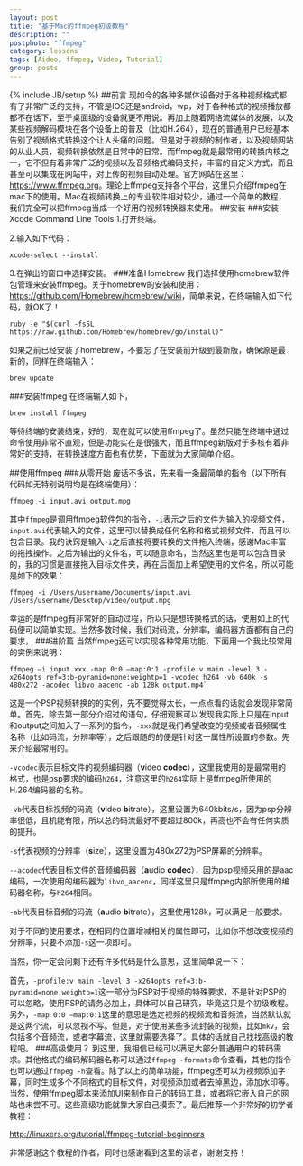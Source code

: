```yaml
---
layout: post
title: "基于Mac的ffmpeg初级教程"
description: ""
postphoto: "ffmpeg"
category: lessons
tags: [Aideo, ffmpeg, Video, Tutorial]
group: posts
---
```

{% include JB/setup %}
##前言
现如今的各种多媒体设备对于各种视频格式都有了非常广泛的支持，不管是IOS还是android，wp，对于各种格式的视频播放都都不在话下，至于桌面级的设备就更不用说。再加上随着网络流媒体的发展，以及某些视频解码模块在各个设备上的普及（比如H.264），现在的普通用户已经基本告别了视频格式转换这个让人头痛的问题。但是对于视频的制作者，以及视频网站的从业人员，视频转换依然是日常中的日常。而ffmpeg就是最常用的转换内核之一，它不但有着非常广泛的视频以及音频格式编码支持，丰富的自定义方式，而且甚至可以集成在网站中，对上传的视频自动处理。官方网站在这里：<https://www.ffmpeg.org>。理论上ffmpeg支持各个平台，这里只介绍ffmpeg在mac下的使用。Mac在视频转换上的专业软件相对较少，通过一个简单的教程，我们完全可以把ffmpeg当成一个好用的视频转换器来使用。
##安装
###安装 Xcode Command Line Tools 
1.打开终端。

2.输入如下代码：

`xcode-select --install`

3.在弹出的窗口中选择安装。
###准备Homebrew
我们选择使用homebrew软件包管理来安装ffmpeg。关于homebrew的安装和使用：<https://github.com/Homebrew/homebrew/wiki>，简单来说，在终端输入如下代码，就OK了！

`ruby -e "$(curl -fsSL https://raw.github.com/Homebrew/homebrew/go/install)"`

如果之前已经安装了homebrew，不要忘了在安装前升级到最新版，确保源是最新的，同样在终端输入：

`brew update`

###安装ffmpeg
在终端输入如下，

`brew install ffmpeg`

等待终端的安装结束，好的，现在就可以使用ffmpeg了。虽然只能在终端中通过命令使用非常不直观，但是功能实在是很强大，而且ffmpeg新版对于多核有着非常好的支持，在转换速度方面也有优势，下面就为大家简单介绍。

##使用ffmpeg
###从零开始
废话不多说，先来看一条最简单的指令（以下所有代码如无特别说明均是在终端使用）：

`ffmpeg -i input.avi output.mpg`

其中`ffmpeg`是调用ffmpeg软件包的指令，`-i`表示之后的文件为输入的视频文件，`input.avi`代表输入的文件，这里可以替换成任何名称和格式视频文件，而且可以包含目录。我的诀窍是输入`-i`之后直接将要转换的文件拖入终端，感谢Mac丰富的拖拽操作。之后为输出的文件名，可以随意命名，当然这里也是可以包含目录的，我的习惯是直接拖入目标文件夹，再在后面加上希望使用的文件名，所以可能是如下的效果：

`ffmpeg -i /Users/username/Documents/input.avi /Users/username/Desktop/video/output.mpg`

幸运的是ffmpeg有非常好的自动过程，所以只是想转换格式的话，使用如上的代码便可以简单实现。当然多数时候，我们对码流，分辨率，编码器方面都有自己的要求，
###进阶篇
当然ffmpeg还可以实现各种常用功能，下面用一个我比较常用的实例来说明：

	ffmpeg —i input.xxx -map 0:0 —map:0:1 -profile:v main -level 3 -x264opts ref=3:b-pyramid=none:weightp=1 -vcodec h264 -vb 640k -s 480x272 -acodec libvo_aacenc -ab 128k output.mp4`

这是一个PSP视频转换的的实例，先不要觉得太长，一点点看的话就会发现非常简单。首先，除去第一部分介绍过的语句，仔细观察可以发现我实际上只是在input和output之间加入了一系列的指令，`-xxx`就是我们希望改变的视频或者音频属性名称（比如码流，分辨率等），之后跟随的的便是针对这一属性所设置的参数。先来介绍最常用的。

`-vcodec`表示目标文件的视频编码器（**v**ideo **codec**），这里我使用的是最常用的格式，也是psp要求的编码`h264`，注意这里的`h264`实际上是ffmpeg所使用的H.264编码器的名称。

`-vb`代表目标视频的码流（**v**ideo **b**itrate），这里设置为640kbits/s，因为psp分辨率很低，且机能有限，所以总的码流最好不要超过800k，再高也不会有任何实质的提升。

`-s`代表视频的分辨率（**s**ize），这里设置为480x272为PSP屏幕的分辨率。

`--acodec`代表目标文件的音频编码器（**a**udio **codec**），因为psp视频采用的是aac编码，一次使用的编码器为`libvo_aacenc`，同样这里只是ffmpeg内部所使用的编码器名称，与`h264`相同。

`-ab`代表目标音频的码流（**a**udio **b**itrate），这里使用128k，可以满足一般要求。

对于不同的使用要求，在相同的位置增减相关的属性即可，比如你不想改变视频的分辨率，只要不添加`-s`这一项即可。

当然，你一定会问剩下还有许多代码是什么意思，这里简单说一下：

首先，`-profile:v main -level 3 -x264opts ref=3:b-pyramid=none:weightp=1`这一部分为PSP对于视频的特殊要求，不是针对PSP的可以忽略，使用PSP的请务必加上，具体可以自己研究，毕竟这只是个初级教程。另外，`-map 0:0 —map:0:1`这里的意思是选定视频的视频流和音频流，当然默认就是这两个流，可以忽视不写。但是，对于使用某些多流封装的视频，比如`mkv`，会包括多个音频流，或者字幕流，这里就需要选择了。具体的话就自己找找高级的教程吧。
###高级使用？
到这里，我相信已经可以满足大部分普通用户的转码需求。其他格式的编码解码器名称可以通过`ffmpeg -formats`命令查看，其他的指令也可以通过`ffmpeg -h`查看。除了以上的简单功能，ffmpeg还可以为视频添加字幕，同时生成多个不同格式的目标文件，对视频添加或者去掉黑边，添加水印等。当然，使用ffmpeg脚本来添加UI来制作自己的转码工具，或者将它嵌入自己的网站也未尝不可。这些高级功能就靠大家自己摸索了。最后推荐一个非常好的初学者教程：

<http://linuxers.org/tutorial/ffmpeg-tutorial-beginners>

非常感谢这个教程的作者，同时也感谢看到这里的读者，谢谢支持！